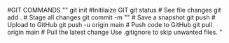 #GIT COMMANDS
""
git init         #Initilaize GIT
git status       # See file changes
git add .        # Stage all changes
git commit -m "" # Save a snapshot
git push         # Upload to GitHub
git push -u origin main    # Push code to GitHub
git pull origin main       # Pull the latest change
Use .gitignore to skip unwanted files.
"